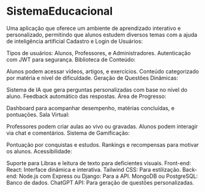 # SistemaEducacional
 Uma aplicação que oferece um ambiente de aprendizado interativo e personalizado, permitindo que alunos estudem diversos temas com a ajuda de inteligência artificial
Cadastro e Login de Usuários:

Tipos de usuários: Alunos, Professores, e Administradores.
Autenticação com JWT para segurança.
Biblioteca de Conteúdo:

Alunos podem acessar vídeos, artigos, e exercícios.
Conteúdo categorizado por matéria e nível de dificuldade.
Geração de Questões Dinâmicas:

Sistema de IA que gera perguntas personalizadas com base no nível do aluno.
Feedback automático das respostas.
Área de Progresso:

Dashboard para acompanhar desempenho, matérias concluídas, e pontuações.
Sala Virtual:

Professores podem criar aulas ao vivo ou gravadas.
Alunos podem interagir via chat e comentários.
Sistema de Gamificação:

Pontuação por conquistas e estudos.
Rankings e recompensas para motivar os alunos.
Acessibilidade:

Suporte para Libras e leitura de texto para deficientes visuais.
Front-end:
React: Interface dinâmica e interativa.
Tailwind CSS: Para estilização.
Back-end:
Node.js com Express ou Django: Para a API.
MongoDB ou PostgreSQL: Banco de dados.
ChatGPT API: Para geração de questões personalizadas.